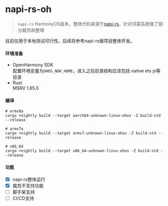 # napi-rs-oh

> `napi-rs` HarmonyOS版本。整体代码来源于[napi-rs](https://github.com/napi-rs/napi-rs)，针对鸿蒙系统做了部分裁剪和整理

目前仅用于本地测试可行性，后续将参考napi-rs做项目整体开发。

#### 环境准备

- OpenHarmony SDK    
  配置环境变量为`OHOS_NDK_HOME`，进入之后目录结构应该包括 native ets js等目录
- Rust    
  MSRV 1.65.0
#### 编译

```shell
# armv8a
cargo +nightly build --target aarch64-unknown-linux-ohos -Z build-std --release

# armv7a
cargo +nightly build --target armv7-unknown-linux-ohos -Z build-std --release

# x86_64
cargo +nightly build --target x86_64-unknown-linux-ohos -Z build-std --release
```

#### 功能
- [x] napi-rs整体运行
- [x] 裁剪不支持功能
- [ ] 脚手架支持
- [ ] CI/CD支持
